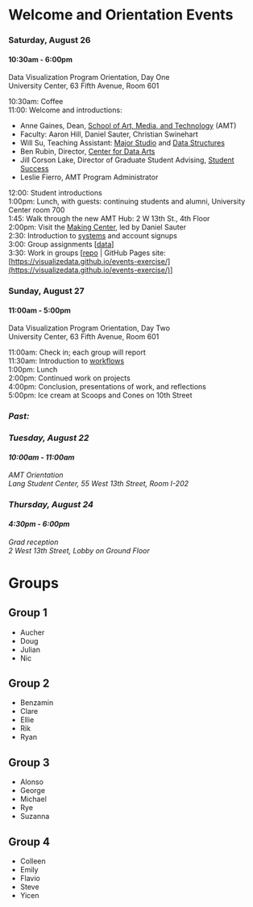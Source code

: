 # Welcome and Orientation Events

### Saturday, August 26

#### 10:30am - 6:00pm
Data Visualization Program Orientation, Day One  
University Center, 63 Fifth Avenue, Room 601

10:30am: Coffee  
11:00: Welcome and introductions:  
- Anne Gaines, Dean, [School of Art, Media, and Technology](http://amt.parsons.edu/) (AMT)  
- Faculty: Aaron Hill, Daniel Sauter, Christian Swinehart  
- Will Su, Teaching Assistant: [Major Studio](https://courses.newschool.edu/courses/PGDV5200) and [Data Structures](https://courses.newschool.edu/courses/PGDV5110)  
- Ben Rubin, Director, [Center for Data Arts](http://www.data-arts.nyc/)  
- Jill Corson Lake, Director of Graduate Student Advising, [Student Success](https://www.newschool.edu/student-success/)  
- Leslie Fierro, AMT Program Administrator  

12:00: Student introductions  
1:00pm: Lunch, with guests: continuing students and alumni, University Center room 700  
1:45: Walk through the new AMT Hub: 2 W 13th St., 4th Floor  
2:00pm: Visit the [Making Center](http://resources.parsons.edu/), led by Daniel Sauter  
2:30: Introduction to [systems](https://github.com/visualizedata/infrastructure) and account signups  
3:00: Group assignments [[data](https://github.com/visualizedata/orientation/blob/master/events.json)]    
3:30: Work in groups [[repo](https://github.com/visualizedata/events-exercise) | GitHub Pages site: [https://visualizedata.github.io/events-exercise/](https://visualizedata.github.io/events-exercise/)]

### Sunday, August 27

#### 11:00am - 5:00pm

Data Visualization Program Orientation, Day Two  
University Center, 63 Fifth Avenue, Room 601

11:00am: Check in; each group will report  
11:30am: Introduction to [workflows](https://github.com/visualizedata/github-workflow)  
1:00pm: Lunch  
2:00pm: Continued work on projects  
4:00pm: Conclusion, presentations of work, and reflections  
5:00pm: Ice cream at Scoops and Cones on 10th Street

### *Past:*

### *Tuesday, August 22*
#### *10:00am - 11:00am*

*AMT Orientation*  
*Lang Student Center, 55 West 13th Street, Room I-202*

### *Thursday, August 24*
#### *4:30pm - 6:00pm*
*Grad reception*  
*2 West 13th Street, Lobby on Ground Floor*

# Groups

## Group 1
- Aucher  
- Doug  
- Julian  
- Nic  

## Group 2
- Benzamin  
- Clare  
- Ellie  
- Rik  
- Ryan  

## Group 3
- Alonso  
- George  
- Michael  
- Rye  
- Suzanna  

## Group 4
- Colleen 
- Emily   
- Flavio  
- Steve  
- Yicen  
